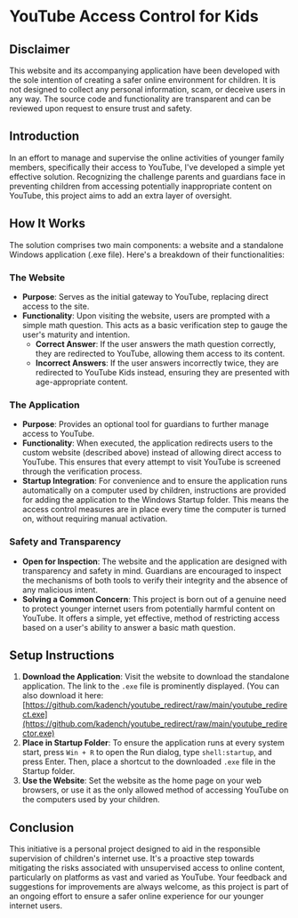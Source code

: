 # YouTube Access Control for Kids

## Disclaimer

This website and its accompanying application have been developed with the sole intention of creating a safer online environment for children. It is not designed to collect any personal information, scam, or deceive users in any way. The source code and functionality are transparent and can be reviewed upon request to ensure trust and safety.

## Introduction

In an effort to manage and supervise the online activities of younger family members, specifically their access to YouTube, I've developed a simple yet effective solution. Recognizing the challenge parents and guardians face in preventing children from accessing potentially inappropriate content on YouTube, this project aims to add an extra layer of oversight.

## How It Works

The solution comprises two main components: a website and a standalone Windows application (.exe file). Here's a breakdown of their functionalities:

### The Website

- **Purpose**: Serves as the initial gateway to YouTube, replacing direct access to the site.
- **Functionality**: Upon visiting the website, users are prompted with a simple math question. This acts as a basic verification step to gauge the user's maturity and intention.
  - **Correct Answer**: If the user answers the math question correctly, they are redirected to YouTube, allowing them access to its content.
  - **Incorrect Answers**: If the user answers incorrectly twice, they are redirected to YouTube Kids instead, ensuring they are presented with age-appropriate content.

### The Application

- **Purpose**: Provides an optional tool for guardians to further manage access to YouTube.
- **Functionality**: When executed, the application redirects users to the custom website (described above) instead of allowing direct access to YouTube. This ensures that every attempt to visit YouTube is screened through the verification process.
- **Startup Integration**: For convenience and to ensure the application runs automatically on a computer used by children, instructions are provided for adding the application to the Windows Startup folder. This means the access control measures are in place every time the computer is turned on, without requiring manual activation.

### Safety and Transparency

- **Open for Inspection**: The website and the application are designed with transparency and safety in mind. Guardians are encouraged to inspect the mechanisms of both tools to verify their integrity and the absence of any malicious intent.
- **Solving a Common Concern**: This project is born out of a genuine need to protect younger internet users from potentially harmful content on YouTube. It offers a simple, yet effective, method of restricting access based on a user's ability to answer a basic math question.

## Setup Instructions

1. **Download the Application**: Visit the website to download the standalone application. The link to the `.exe` file is prominently displayed. (You can also download it here: [https://github.com/kadench/youtube_redirect/raw/main/youtube_redirect.exe](https://github.com/kadench/youtube_redirect/raw/main/youtube_redirector.exe)
2. **Place in Startup Folder**: To ensure the application runs at every system start, press `Win + R` to open the Run dialog, type `shell:startup`, and press Enter. Then, place a shortcut to the downloaded `.exe` file in the Startup folder.
3. **Use the Website**: Set the website as the home page on your web browsers, or use it as the only allowed method of accessing YouTube on the computers used by your children.

## Conclusion

This initiative is a personal project designed to aid in the responsible supervision of children's internet use. It's a proactive step towards mitigating the risks associated with unsupervised access to online content, particularly on platforms as vast and varied as YouTube. Your feedback and suggestions for improvements are always welcome, as this project is part of an ongoing effort to ensure a safer online experience for our younger internet users.
